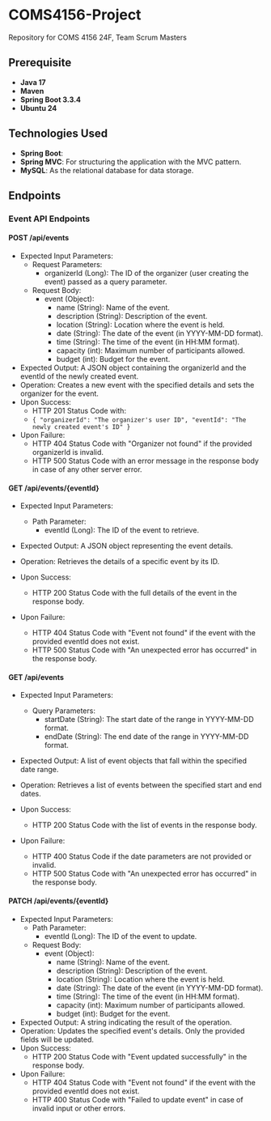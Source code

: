 # COMS4156-Project
Repository for COMS 4156 24F, Team Scrum Masters 

## Prerequisite
- **Java 17**
- **Maven**
- **Spring Boot 3.3.4**
- **Ubuntu 24**
  
## Technologies Used
- **Spring Boot**: 
- **Spring MVC**: For structuring the application with the MVC pattern.
- **MySQL**: As the relational database for data storage.

## Endpoints

### Event API Endpoints

#### POST /api/events
* Expected Input Parameters:
  * Request Parameters:
    * organizerId (Long): The ID of the organizer (user creating the event) passed as a query parameter.
  * Request Body:
    * event (Object):
      * name (String): Name of the event.
      * description (String): Description of the event.
      * location (String): Location where the event is held.
      * date (String): The date of the event (in YYYY-MM-DD format).
      * time (String): The time of the event (in HH:MM format).
      * capacity (int): Maximum number of participants allowed.
      * budget (int): Budget for the event.
* Expected Output: A JSON object containing the organizerId and the eventId of the newly created 
      event.
* Operation: Creates a new event with the specified details and sets the organizer for the event.
* Upon Success:
  * HTTP 201 Status Code with:
  *  `{
    "organizerId": "The organizer's user ID",
    "eventId": "The newly created event's ID"
    }`
* Upon Failure:
  * HTTP 404 Status Code with "Organizer not found" if the provided organizerId is invalid.
  * HTTP 500 Status Code with an error message in the response body in case of any other server 
    error.
  
#### GET /api/events/{eventId}
* Expected Input Parameters:
  * Path Parameter:
    * eventId (Long): The ID of the event to retrieve.
* Expected Output: A JSON object representing the event details.

* Operation: Retrieves the details of a specific event by its ID.

* Upon Success:
  * HTTP 200 Status Code with the full details of the event in the response body.
* Upon Failure:
  * HTTP 404 Status Code with "Event not found" if the event with the provided eventId does not 
  exist.
  * HTTP 500 Status Code with "An unexpected error has occurred" in the response body.

#### GET /api/events
* Expected Input Parameters:

  * Query Parameters:
    * startDate (String): The start date of the range in YYYY-MM-DD format.
    * endDate (String): The end date of the range in YYYY-MM-DD format.
* Expected Output: A list of event objects that fall within the specified date range.
* Operation: Retrieves a list of events between the specified start and end dates.
* Upon Success:
  * HTTP 200 Status Code with the list of events in the response body.
* Upon Failure:
  * HTTP 400 Status Code if the date parameters are not provided or invalid.
  * HTTP 500 Status Code with "An unexpected error has occurred" in the response body.

#### PATCH /api/events/{eventId}
* Expected Input Parameters:
  * Path Parameter:
    * eventId (Long): The ID of the event to update.
  * Request Body:
      * event (Object):
          * name (String): Name of the event.
          * description (String): Description of the event.
          * location (String): Location where the event is held.
          * date (String): The date of the event (in YYYY-MM-DD format).
          * time (String): The time of the event (in HH:MM format).
          * capacity (int): Maximum number of participants allowed.
          * budget (int): Budget for the event.
* Expected Output: A string indicating the result of the operation.
* Operation: Updates the specified event's details. Only the provided fields will be updated.
* Upon Success:
  * HTTP 200 Status Code with "Event updated successfully" in the response body.
* Upon Failure:
  * HTTP 404 Status Code with "Event not found" if the event with the provided eventId does not exist.
  * HTTP 400 Status Code with "Failed to update event" in case of invalid input or other errors.